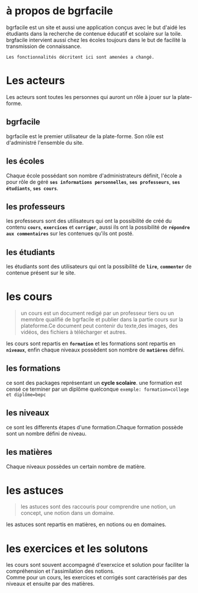 
# à propos de bgrfacile
bgrfacile est un site et aussi une application conçus  avec le but d'aidé les étudiants dans la recherche de contenue éducatif  et scolaire sur la toile.  
brgfacile intervient aussi chez les écoles toujours dans le but de facilité la transmission de connaissance.
````
Les fonctionnalités décritent ici sont amenées a changé.
````

# Les acteurs  
Les acteurs sont toutes les personnes qui auront un rôle à jouer sur la plate-forme.

## bgrfacile  
bgrfacile est le premier utilisateur de la plate-forme. Son rôle est d'administré l'ensemble du site. 

## les écoles  
Chaque école possédant son nombre d'administrateurs définit, l'école a pour rôle de géré __`ses informations personnelles`__, __`ses professeurs`__, **`ses étudiants`**, **`ses cours`**. 

## les professeurs  
les professeurs sont des utilisateurs qui ont la possibilité de créé du contenu  **`cours`**, **`exercices`** et **`corriger`**, aussi ils ont la possibilité de **`répondre aux commentaires`** sur les contenues qu'ils ont posté.

## les étudiants  
les étudiants sont des utilisateurs qui ont la possibilité de __`lire`__, __`commenter`__ de contenue présent sur le site.

# les cours  

>un cours est un document redigé par un professeur tiers ou un memnbre qualifié de bgrfacile et publier dans la partie cours sur la plateforme.Ce document peut contenir du texte,des images, des vidéos, des fichiers à télécharger et autres.

les cours sont repartis en __`formation`__ et les formations sont repartis en __`niveaux`__, enfin chaque niveaux possèdent son nombre de __`matières`__ défini.

## les formations  
ce sont des packages représentant un __cycle scolaire__. une formation est censé ce terminer par un diplôme quelconque ``exemple: formation=college et diplôme=bepc``  

## les niveaux  
ce sont les differents étapes d'une formation.Chaque formation possède sont un nombre défini de niveau.

## les matières  
Chaque niveaux possèdes un certain nombre de matière.

# les astuces  
>les astuces sont des raccouris pour comprendre une notion, un concept, une notion dans un domaine.

les astuces sont repartis en matières, en notions ou en domaines.    

# les exercices et les solutons  
les cours sont souvent accompagné d'exerxcice et solution pour faciliter la compréhension et l'assimilation des notions.  
Comme pour un cours, les exercices et corrigés sont caractérisés par des niveaux et ensuite par des matières.







